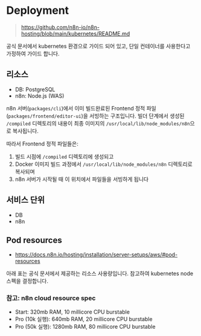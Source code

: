 # Deployment

> https://github.com/n8n-io/n8n-hosting/blob/main/kubernetes/README.md

공식 문서에서 kubernetes 환경으로 가이드 되어 있고, 단일 컨테이너를 사용한다고 가정하여 가이드 합니다.

## 리소스

- DB: PostgreSQL
- n8n: Node.js (WAS)

n8n 서버(`packages/cli`)에서 이미 빌드완료된 Frontend 정적 파일(`packages/frontend/editor-ui`)을 서빙하는 구조입니다.
빌더 단계에서 생성된 `/compiled` 디렉토리의 내용이 최종 이미지의 `/usr/local/lib/node_modules/n8n`으로 복사됩니다.

따라서 Frontend 정적 파일들은:
1. 빌드 시점에 `/compiled` 디렉토리에 생성되고
2. Docker 이미지 빌드 과정에서 `/usr/local/lib/node_modules/n8n` 디렉토리로 복사되며
3. n8n 서버가 시작될 때 이 위치에서 파일들을 서빙하게 됩니다

## 서비스 단위

- DB
- n8n

## Pod resources

- https://docs.n8n.io/hosting/installation/server-setups/aws/#pod-resources

아래 표는 공식 문서에서 제공하는 리소스 사용량입니다. 참고하여 kubernetes node 스펙을 결정합니다.

### 참고: n8n cloud resource spec

- Start: 320mb RAM, 10 millicore CPU burstable
- Pro (10k 실행): 640mb RAM, 20 millicore CPU burstable
- Pro (50k 실행): 1280mb RAM, 80 millicore CPU burstable